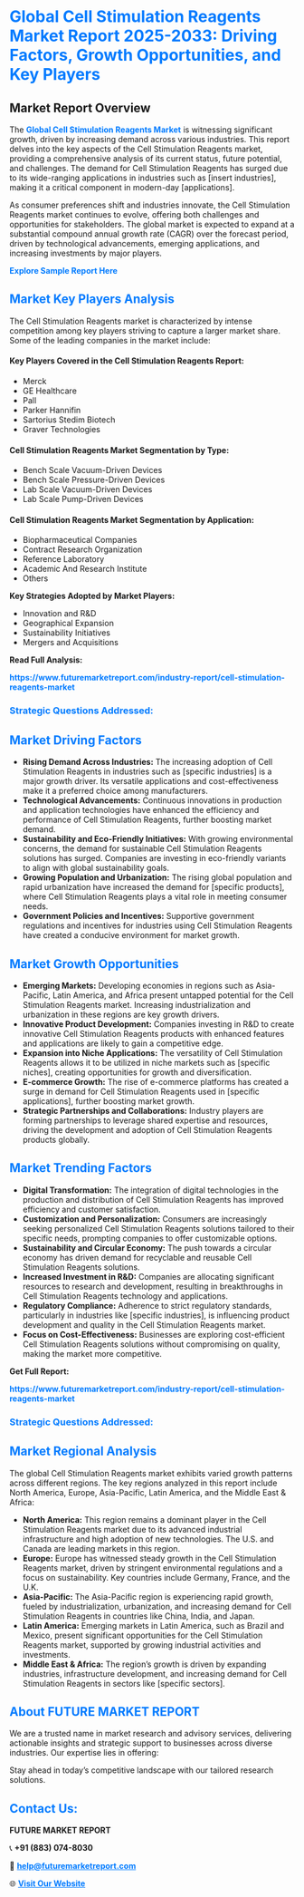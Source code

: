 <h1 style="color: #007BFF;">Global Cell Stimulation Reagents Market Report 2025-2033: Driving Factors, Growth Opportunities, and Key Players</h1>

<section id="overview">
<h2>Market Report Overview</h2>
<p>The <a href="https://www.futuremarketreport.com/industry-report/cell-stimulation-reagents-market" style="color: #007BFF; text-decoration: none;"><strong>Global Cell Stimulation Reagents Market</strong></a> is witnessing significant growth, driven by increasing demand across various industries. This report delves into the key aspects of the Cell Stimulation Reagents market, providing a comprehensive analysis of its current status, future potential, and challenges. The demand for Cell Stimulation Reagents has surged due to its wide-ranging applications in industries such as [insert industries], making it a critical component in modern-day [applications].</p>
<p>As consumer preferences shift and industries innovate, the Cell Stimulation Reagents market continues to evolve, offering both challenges and opportunities for stakeholders. The global market is expected to expand at a substantial compound annual growth rate (CAGR) over the forecast period, driven by technological advancements, emerging applications, and increasing investments by major players.</p>
</section>

<section id="overview">
<p><a href="https://www.futuremarketreport.com/request-sample/reportId=34129" style="color: #007BFF; text-decoration: none;"><strong>Explore Sample Report Here</strong></a></p>
</section>

<section id="key-players">
<h2 style="color: #007BFF;">Market Key Players Analysis</h2>
<p>The Cell Stimulation Reagents market is characterized by intense competition among key players striving to capture a larger market share. Some of the leading companies in the market include:</p>
<h4>Key Players Covered in the Cell Stimulation Reagents Report:</h4>
<ul><li>Merck</li><li>GE Healthcare</li><li>Pall</li><li>Parker Hannifin</li><li>Sartorius Stedim Biotech</li><li>Graver Technologies</li></ul>
<h4>Cell Stimulation Reagents Market Segmentation by Type:</h4>
<ul><li>Bench Scale Vacuum-Driven Devices</li><li>Bench Scale Pressure-Driven Devices</li><li>Lab Scale Vacuum-Driven Devices</li><li>Lab Scale Pump-Driven Devices</li></ul>

<h4>Cell Stimulation Reagents Market Segmentation by Application:</h4>
<ul><li>Biopharmaceutical Companies</li><li>Contract Research Organization</li><li>Reference Laboratory</li><li>Academic And Research Institute</li><li>Others</li></ul>
<p><strong>Key Strategies Adopted by Market Players:</strong></p>
<ul>
<li>Innovation and R&D</li>
<li>Geographical Expansion</li>
<li>Sustainability Initiatives</li>
<li>Mergers and Acquisitions</li>
</ul>
</section>

<section>
<p><strong>Read Full Analysis: </strong></p><a href="https://www.futuremarketreport.com/industry-report/cell-stimulation-reagents-market" style="color: #007BFF; text-decoration: none;"><strong>https://www.futuremarketreport.com/industry-report/cell-stimulation-reagents-market</strong></a>
<h3 style="color: #007BFF;">Strategic Questions Addressed:</h3>
</section>

<section id="driving-factors">
<h2 style="color: #007BFF;">Market Driving Factors</h2>
<ul>
<li><strong>Rising Demand Across Industries:</strong> The increasing adoption of Cell Stimulation Reagents in industries such as [specific industries] is a major growth driver. Its versatile applications and cost-effectiveness make it a preferred choice among manufacturers.</li>
<li><strong>Technological Advancements:</strong> Continuous innovations in production and application technologies have enhanced the efficiency and performance of Cell Stimulation Reagents, further boosting market demand.</li>
<li><strong>Sustainability and Eco-Friendly Initiatives:</strong> With growing environmental concerns, the demand for sustainable Cell Stimulation Reagents solutions has surged. Companies are investing in eco-friendly variants to align with global sustainability goals.</li>
<li><strong>Growing Population and Urbanization:</strong> The rising global population and rapid urbanization have increased the demand for [specific products], where Cell Stimulation Reagents plays a vital role in meeting consumer needs.</li>
<li><strong>Government Policies and Incentives:</strong> Supportive government regulations and incentives for industries using Cell Stimulation Reagents have created a conducive environment for market growth.</li>
</ul>
</section>

<section id="growth-opportunities">
<h2 style="color: #007BFF;">Market Growth Opportunities</h2>
<ul>
<li><strong>Emerging Markets:</strong> Developing economies in regions such as Asia-Pacific, Latin America, and Africa present untapped potential for the Cell Stimulation Reagents market. Increasing industrialization and urbanization in these regions are key growth drivers.</li>
<li><strong>Innovative Product Development:</strong> Companies investing in R&D to create innovative Cell Stimulation Reagents products with enhanced features and applications are likely to gain a competitive edge.</li>
<li><strong>Expansion into Niche Applications:</strong> The versatility of Cell Stimulation Reagents allows it to be utilized in niche markets such as [specific niches], creating opportunities for growth and diversification.</li>
<li><strong>E-commerce Growth:</strong> The rise of e-commerce platforms has created a surge in demand for Cell Stimulation Reagents used in [specific applications], further boosting market growth.</li>
<li><strong>Strategic Partnerships and Collaborations:</strong> Industry players are forming partnerships to leverage shared expertise and resources, driving the development and adoption of Cell Stimulation Reagents products globally.</li>
</ul>
</section>

<section id="trending-factors">
<h2 style="color: #007BFF;">Market Trending Factors</h2>
<ul>
<li><strong>Digital Transformation:</strong> The integration of digital technologies in the production and distribution of Cell Stimulation Reagents has improved efficiency and customer satisfaction.</li>
<li><strong>Customization and Personalization:</strong> Consumers are increasingly seeking personalized Cell Stimulation Reagents solutions tailored to their specific needs, prompting companies to offer customizable options.</li>
<li><strong>Sustainability and Circular Economy:</strong> The push towards a circular economy has driven demand for recyclable and reusable Cell Stimulation Reagents solutions.</li>
<li><strong>Increased Investment in R&D:</strong> Companies are allocating significant resources to research and development, resulting in breakthroughs in Cell Stimulation Reagents technology and applications.</li>
<li><strong>Regulatory Compliance:</strong> Adherence to strict regulatory standards, particularly in industries like [specific industries], is influencing product development and quality in the Cell Stimulation Reagents market.</li>
<li><strong>Focus on Cost-Effectiveness:</strong> Businesses are exploring cost-efficient Cell Stimulation Reagents solutions without compromising on quality, making the market more competitive.</li>
</ul>
</section>

<section>
<p><strong>Get Full Report: </strong></p><a href="https://www.futuremarketreport.com/industry-report/cell-stimulation-reagents-market" style="color: #007BFF; text-decoration: none;"><strong>https://www.futuremarketreport.com/industry-report/cell-stimulation-reagents-market</strong></a>
<h3 style="color: #007BFF;">Strategic Questions Addressed:</h3>
</section>


<section id="regional-analysis">
<h2 style="color: #007BFF;">Market Regional Analysis</h2>
<p>The global Cell Stimulation Reagents market exhibits varied growth patterns across different regions. The key regions analyzed in this report include North America, Europe, Asia-Pacific, Latin America, and the Middle East & Africa:</p>
<ul>
<li><strong>North America:</strong> This region remains a dominant player in the Cell Stimulation Reagents market due to its advanced industrial infrastructure and high adoption of new technologies. The U.S. and Canada are leading markets in this region.</li>
<li><strong>Europe:</strong> Europe has witnessed steady growth in the Cell Stimulation Reagents market, driven by stringent environmental regulations and a focus on sustainability. Key countries include Germany, France, and the U.K.</li>
<li><strong>Asia-Pacific:</strong> The Asia-Pacific region is experiencing rapid growth, fueled by industrialization, urbanization, and increasing demand for Cell Stimulation Reagents in countries like China, India, and Japan.</li>
<li><strong>Latin America:</strong> Emerging markets in Latin America, such as Brazil and Mexico, present significant opportunities for the Cell Stimulation Reagents market, supported by growing industrial activities and investments.</li>
<li><strong>Middle East & Africa:</strong> The region’s growth is driven by expanding industries, infrastructure development, and increasing demand for Cell Stimulation Reagents in sectors like [specific sectors].</li>
</ul>
</section>

<footer>
<h2 style="color: #007BFF;">About FUTURE MARKET REPORT</h2>
<p>We are a trusted name in market research and advisory services, delivering actionable insights and strategic support to businesses across diverse industries. Our expertise lies in offering:</p>

<p>Stay ahead in today’s competitive landscape with our tailored research solutions.</p>

<h2 style="color: #007BFF;">Contact Us:</h2>
<p><strong>FUTURE MARKET REPORT</strong></p>
<p>📞 <strong>+91 (883) 074-8030</strong></p>
<p>📧 <strong><a href="mailto:help@futuremarketreport.com" style="color: #007BFF;">help@futuremarketreport.com</a></strong></p>
<p>🌐 <strong><a href="https://www.futuremarketreport.com/" style="color: #007BFF;">Visit Our Website</a></strong></p>
</footer>